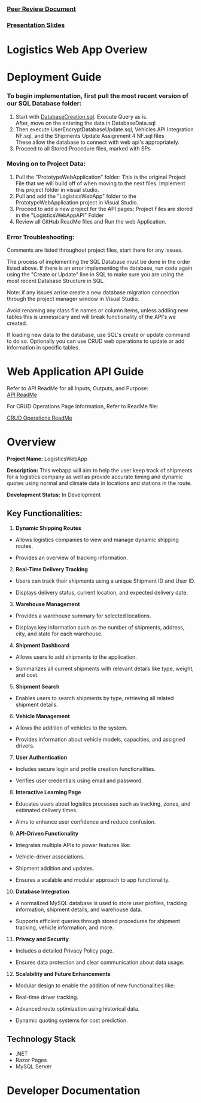 ### [Peer Review Document](https://1drv.ms/w/c/5cfc798acaccf72b/ES4ew7QUL01EomAFdy6rknAB0UelHyLcDlui1vfIHMAJVw?e=nhm3Qu)

### [Presentation Slides](https://1drv.ms/p/c/5cfc798acaccf72b/Ebarx9nYYFpOkJbF0VgrIj0Bp8EUxfokF3LMXskmMldMPA?e=TNToMZ)

# Logistics Web App Overiew


# Deployment Guide
### To begin implementation, first pull the most recent version of our SQL Database folder: 
1. Start with [DatabaseCreation.sql](https://github.com/ncf00003/LogisticsWebApplication/blob/main/SQL/DatabaseData.sql). Execute Query as is.
   <br> After, move on the entering the data in DatabaseData.sql
2. Then execute UserEncryptDatabaseUpdate.sql, Vehicles API Integration NF.sql, and the Shipments Update Assignment 4 NF.sql files
   <br> These allow the database to connect with web api's appropriately.
3. Proceed to all Stored Procedure files, marked with SPs
### Moving on to Project Data:
1. Pull the "PrototypeWebApplication" folder: This is the original Project File that we will build off of when moving to the next files. Implement this project folder in visual studio.
2. Pull and add the "LogisticsWebApp" folder to the PrototypeWebApplication project in Visual Studio.
3. Proceed to add a new project for the API pages: Project Files are stored in the "LogisticsWebAppAPI" Folder
4. Review all GitHub ReadMe files and Run the web Application.

### Error Troubleshooting:
Comments are listed throughout project files, start there for any issues. 
<p> The process of implementing the SQL Database must be done in the order listed above. If there is an error implementing the database, run code again using the "Create or Update" line in SQL to make sure you are using the most recent Database Structure in SQL. </p>
Note: if any issues arrise create a new database migration connection through the project manager window in Visual Studio.
<p> Avoid renaming any class file names or column items, unless addiing new tables this is unnessicary and will break functionality of the API's we created. 
</p> 
If loading new data to the database, use SQL's create or update command to do so. Optionally you can use CRUD web operations to update or add information in specific tables.    

# Web Application API Guide
Refer to API ReadMe for all Inputs, Outputs, and Purpose: <br>
[API ReadMe](https://github.com/ncf00003/LogisticsWebApplication/tree/main/LogisticsWebAppAPI#readme)

<p> For CRUD Operations Page Information, Refer to ReadMe file: <br>

   [CRUD Operations ReadMe](https://github.com/ncf00003/LogisticsWebApplication/blob/main/PrototypeWebApplication/ReadMeA5.md)
   
# Overview
**Project Name:** LogisticsWebApp

**Description:** This webapp will aim to help the user keep track of shipments for a logistics company as well as provide accurate timing and dynamic quotes using normal and climate data in locations and stations in the route. 

**Development Status:** In Development

## Key Functionalities:

1.	**Dynamic Shipping Routes**

- Allows logistics companies to view and manage dynamic shipping routes.

- Provides an overview of tracking information.

2.	**Real-Time Delivery Tracking**

- Users can track their shipments using a unique Shipment ID and User ID.

- Displays delivery status, current location, and expected delivery date.

3.	**Warehouse Management**

- Provides a warehouse summary for selected locations.

- Displays key information such as the number of shipments, address, city, and state for each warehouse.

4.	**Shipment Dashboard**

- Allows users to add shipments to the application.

- Summarizes all current shipments with relevant details like type, weight, and cost.

5.	**Shipment Search**

- Enables users to search shipments by type, retrieving all related shipment details.

6.	**Vehicle Management**

- Allows the addition of vehicles to the system.

- Provides information about vehicle models, capacities, and assigned drivers.

7.	**User Authentication**

- Includes secure login and profile creation functionalities.

- Verifies user credentials using email and password.

8.	**Interactive Learning Page**

- Educates users about logistics processes such as tracking, zones, and estimated delivery times.

- Aims to enhance user confidence and reduce confusion.

9.	**API-Driven Functionality**

- Integrates multiple APIs to power features like:

- Vehicle-driver associations.

- Shipment addition and updates.

- Ensures a scalable and modular approach to app functionality.

10.	**Database Integration**

- A normalized MySQL database is used to store user profiles, tracking information, shipment details, and warehouse data.

- Supports efficient queries through stored procedures for shipment tracking, vehicle information, and more.

11.	**Privacy and Security**

- Includes a detailed Privacy Policy page.

- Ensures data protection and clear communication about data usage.

12.	**Scalability and Future Enhancements**

- Modular design to enable the addition of new functionalities like:

- Real-time driver tracking.

- Advanced route optimization using historical data.

- Dynamic quoting systems for cost prediction.

## Technology Stack

- .NET
- Razor Pages
- MySQL Server


# Developer Documentation



